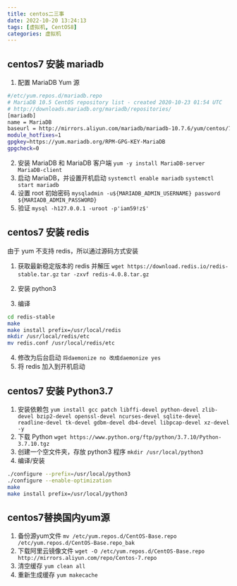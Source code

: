 ```yaml
---
title: centos二三事
date: 2022-10-20 13:24:13
tags: [虚拟机, CentOS8]
categories: 虚拟机
---
```


## centos7 安装 mariadb

1.  配置 MariaDB Yum 源

```bash
#/etc/yum.repos.d/mariadb.repo
# MariaDB 10.5 CentOS repository list - created 2020-10-23 01:54 UTC
# http://downloads.mariadb.org/mariadb/repositories/
[mariadb]
name = MariaDB
baseurl = http://mirrors.aliyun.com/mariadb/mariadb-10.7.6/yum/centos/7/x86_64/
module_hotfixes=1
gpgkey=https://yum.mariadb.org/RPM-GPG-KEY-MariaDB
gpgcheck=0
```

2.  安装 MariaDB 和 MariaDB 客户端
    `yum -y install MariaDB-server MariaDB-client`
3.  启动 MariaDB，并设置开机启动
    `systemctl enable mariadb`
    `systemctl start mariadb`
4.  设置 root 初始密码
    `mysqladmin -u${MARIADB_ADMIN_USERNAME} password ${MARIADB_ADMIN_PASSWORD}`
5.  验证
    `mysql -h127.0.0.1 -uroot -p'iam59!z$'`

## centos7 安装 redis

由于 yum 不支持 redis，所以通过源码方式安装

1. 获取最新稳定版本的 redis 并解压
   `wget https://download.redis.io/redis-stable.tar.gz`
   `tar -zxvf redis-4.0.8.tar.gz`
2. 安装 python3

3. 编译

```bash
cd redis-stable
make
make install prefix=/usr/local/redis
mkdir /usr/local/redis/etc
mv redis.conf /usr/local/redis/etc
```

4. 修改为后台启动
   `将daemonize no 改成daemonize yes`
5. 将 redis 加入到开机启动

## centos7 安装 Python3.7

1. 安装依赖包
   `yum install gcc patch libffi-devel python-devel zlib-devel bzip2-devel openssl-devel ncurses-devel sqlite-devel readline-devel tk-devel gdbm-devel db4-devel libpcap-devel xz-devel -y `
2. 下载 Python
   `wget https://www.python.org/ftp/python/3.7.10/Python-3.7.10.tgz`
3. 创建一个空文件夹，存放 python3 程序
   `mkdir /usr/local/python3`
4. 编译/安装

```bash
./configure --prefix=/usr/local/python3
./configure --enable-optimization
make
make install prefix=/usr/local/python3
```

## centos7替换国内yum源
1. 备份源yum文件 `mv /etc/yum.repos.d/CentOS-Base.repo /etc/yum.repos.d/CentOS-Base.repo_bak`
2. 下载阿里云镜像文件  `wget -O /etc/yum.repos.d/CentOS-Base.repo http://mirrors.aliyun.com/repo/Centos-7.repo`
3. 清空缓存 `yum clean all`
4. 重新生成缓存 `yum makecache`
